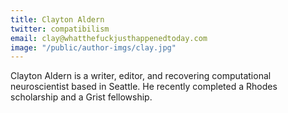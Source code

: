 ```yaml
---
title: Clayton Aldern
twitter: compatibilism
email: clay@whatthefuckjusthappenedtoday.com
image: "/public/author-imgs/clay.jpg"
---
```


Clayton Aldern is a writer, editor, and recovering computational neuroscientist based in Seattle. He recently completed a Rhodes scholarship and a Grist fellowship. 